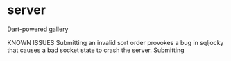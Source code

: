server
======

Dart-powered gallery


KNOWN ISSUES
Submitting an invalid sort order provokes a bug in sqljocky that causes a bad socket state to crash the server.
Submitting  